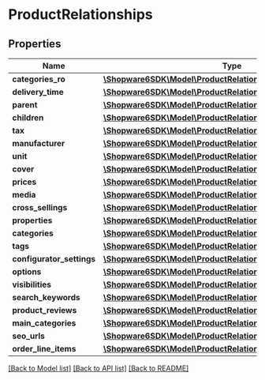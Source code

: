 # ProductRelationships

## Properties
Name | Type | Description | Notes
------------ | ------------- | ------------- | -------------
**categories_ro** | [**\Shopware6SDK\Model\ProductRelationshipsCategoriesRo**](ProductRelationshipsCategoriesRo.md) |  | [optional] 
**delivery_time** | [**\Shopware6SDK\Model\ProductRelationshipsDeliveryTime**](ProductRelationshipsDeliveryTime.md) |  | [optional] 
**parent** | [**\Shopware6SDK\Model\ProductRelationshipsParent**](ProductRelationshipsParent.md) |  | [optional] 
**children** | [**\Shopware6SDK\Model\ProductRelationshipsChildren**](ProductRelationshipsChildren.md) |  | [optional] 
**tax** | [**\Shopware6SDK\Model\ProductRelationshipsTax**](ProductRelationshipsTax.md) |  | [optional] 
**manufacturer** | [**\Shopware6SDK\Model\ProductRelationshipsManufacturer**](ProductRelationshipsManufacturer.md) |  | [optional] 
**unit** | [**\Shopware6SDK\Model\ProductRelationshipsUnit**](ProductRelationshipsUnit.md) |  | [optional] 
**cover** | [**\Shopware6SDK\Model\ProductRelationshipsCover**](ProductRelationshipsCover.md) |  | [optional] 
**prices** | [**\Shopware6SDK\Model\ProductRelationshipsPrices**](ProductRelationshipsPrices.md) |  | [optional] 
**media** | [**\Shopware6SDK\Model\ProductRelationshipsMedia**](ProductRelationshipsMedia.md) |  | [optional] 
**cross_sellings** | [**\Shopware6SDK\Model\ProductRelationshipsCrossSellings**](ProductRelationshipsCrossSellings.md) |  | [optional] 
**properties** | [**\Shopware6SDK\Model\ProductRelationshipsProperties**](ProductRelationshipsProperties.md) |  | [optional] 
**categories** | [**\Shopware6SDK\Model\ProductRelationshipsCategories**](ProductRelationshipsCategories.md) |  | [optional] 
**tags** | [**\Shopware6SDK\Model\ProductRelationshipsTags**](ProductRelationshipsTags.md) |  | [optional] 
**configurator_settings** | [**\Shopware6SDK\Model\ProductRelationshipsConfiguratorSettings**](ProductRelationshipsConfiguratorSettings.md) |  | [optional] 
**options** | [**\Shopware6SDK\Model\ProductRelationshipsOptions**](ProductRelationshipsOptions.md) |  | [optional] 
**visibilities** | [**\Shopware6SDK\Model\ProductRelationshipsVisibilities**](ProductRelationshipsVisibilities.md) |  | [optional] 
**search_keywords** | [**\Shopware6SDK\Model\ProductRelationshipsSearchKeywords**](ProductRelationshipsSearchKeywords.md) |  | [optional] 
**product_reviews** | [**\Shopware6SDK\Model\ProductRelationshipsProductReviews**](ProductRelationshipsProductReviews.md) |  | [optional] 
**main_categories** | [**\Shopware6SDK\Model\ProductRelationshipsMainCategories**](ProductRelationshipsMainCategories.md) |  | [optional] 
**seo_urls** | [**\Shopware6SDK\Model\ProductRelationshipsSeoUrls**](ProductRelationshipsSeoUrls.md) |  | [optional] 
**order_line_items** | [**\Shopware6SDK\Model\ProductRelationshipsOrderLineItems**](ProductRelationshipsOrderLineItems.md) |  | [optional] 

[[Back to Model list]](../../README.md#documentation-for-models) [[Back to API list]](../../README.md#documentation-for-api-endpoints) [[Back to README]](../../README.md)

